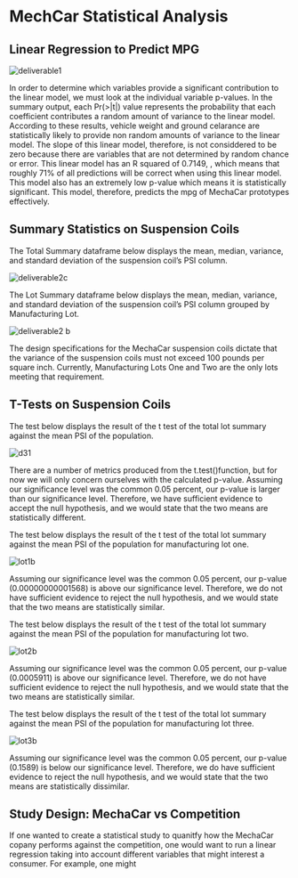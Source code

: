 # MechCar Statistical Analysis
## Linear Regression to Predict MPG

![deliverable1](https://user-images.githubusercontent.com/75647359/112527142-b7891500-8d70-11eb-8a83-3fd94684641e.png)

In order to determine which variables provide a significant contribution to the linear model, we must look at the individual variable p-values. In the summary output, each Pr(>|t|) value represents the probability that each coefficient contributes a random amount of variance to the linear model. According to these results, vehicle weight and ground celarance are statistically likely to provide non random amounts of variance to the linear model. The slope of this linear model, therefore, is not considdered to be zero because there are variables that are not determined by random chance or error. This linear model has an R squared of 0.7149, , which means that roughly 71% of all predictions will be correct when using this linear model. This model also has an extremely low p-value which means it is statistically significant. This model, therefore, predicts the mpg of MechaCar prototypes effectively.

## Summary Statistics on Suspension Coils 
The Total Summary dataframe below displays the mean, median, variance, and standard deviation of the suspension coil’s PSI column.

![deliverable2c](https://user-images.githubusercontent.com/75647359/112536103-0d62ba80-8d7b-11eb-88e9-83a447ee13d2.png)

The Lot Summary dataframe below displays the mean, median, variance, and standard deviation of the suspension coil’s PSI column grouped by Manufacturing Lot.

![deliverable2 b](https://user-images.githubusercontent.com/75647359/112535787-afce6e00-8d7a-11eb-87aa-334195f295d4.PNG)

The design specifications for the MechaCar suspension coils dictate that the variance of the suspension coils must not exceed 100 pounds per square inch. Currently, Manufacturing Lots One and Two are the only lots meeting that requirement. 

## T-Tests on Suspension Coils
The test below displays the result of the t test of the total lot summary against the mean PSI of the population. 

![d31](https://user-images.githubusercontent.com/75647359/112539835-78ae8b80-8d7f-11eb-93f0-53e623dcb0cb.PNG)

There are a number of metrics produced from the t.test()function, but for now we will only concern ourselves with the calculated p-value. Assuming our significance level was the common 0.05 percent, our p-value is larger than our significance level. Therefore, we have sufficient evidence to accept the null hypothesis, and we would state that the two means are statistically different.

The test below displays the result of the t test of the total lot summary against the mean PSI of the population for manufacturing lot one.

![lot1b](https://user-images.githubusercontent.com/75647359/112548098-b1536280-8d89-11eb-9301-77a3fe5c2921.PNG)

Assuming our significance level was the common 0.05 percent, our p-value (0.00000000001568) is above our significance level. Therefore, we do not have sufficient evidence to reject the null hypothesis, and we would state that the two means are statistically similar.

The test below displays the result of the t test of the total lot summary against the mean PSI of the population for manufacturing lot two.

![lot2b](https://user-images.githubusercontent.com/75647359/112548183-d21bb800-8d89-11eb-8bdb-e3bce757eb5a.PNG)

Assuming our significance level was the common 0.05 percent, our p-value (0.0005911) is above our significance level. Therefore, we do not have sufficient evidence to reject the null hypothesis, and we would state that the two means are statistically similar.

The test below displays the result of the t test of the total lot summary against the mean PSI of the population for manufacturing lot three. 

![lot3b](https://user-images.githubusercontent.com/75647359/112548391-245cd900-8d8a-11eb-85c8-4a1385574d74.PNG)

Assuming our significance level was the common 0.05 percent, our p-value (0.1589) is below our significance level. Therefore, we do have sufficient evidence to reject the null hypothesis, and we would state that the two means are statistically dissimilar.

## Study Design: MechaCar vs Competition
If one wanted to create a statistical study to quanitfy how the MechaCar copany performs against the competition, one would want to run a linear regression taking into account different variables that might interest a consumer. For example, one might 
